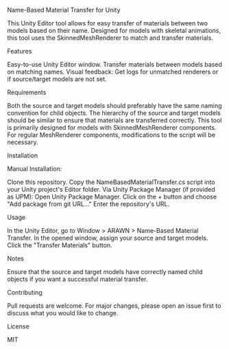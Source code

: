 Name-Based Material Transfer for Unity

This Unity Editor tool allows for easy transfer of materials between two models based on their name. Designed for models with skeletal animations, this tool uses the SkinnedMeshRenderer to match and transfer materials.


Features

Easy-to-use Unity Editor window.
Transfer materials between models based on matching names.
Visual feedback: Get logs for unmatched renderers or if source/target models are not set.


Requirements

Both the source and target models should preferably have the same naming convention for child objects.
The hierarchy of the source and target models should be similar to ensure that materials are transferred correctly.
This tool is primarily designed for models with SkinnedMeshRenderer components. For regular MeshRenderer components, modifications to the script will be necessary.

Installation

Manual Installation:

Clone this repository.
Copy the NameBasedMaterialTransfer.cs script into your Unity project's Editor folder.
Via Unity Package Manager (if provided as UPM):
Open Unity Package Manager.
Click on the + button and choose "Add package from git URL..."
Enter the repository's URL.


Usage

In the Unity Editor, go to Window > ARAWN > Name-Based Material Transfer.
In the opened window, assign your source and target models.
Click the "Transfer Materials" button.


Notes

Ensure that the source and target models have correctly named child objects if you want a successful material transfer.


Contributing

Pull requests are welcome. For major changes, please open an issue first to discuss what you would like to change.



License

MIT


